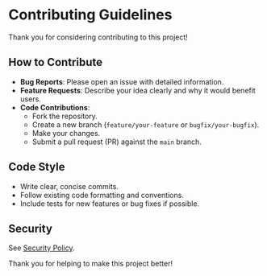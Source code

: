 # Contributing Guidelines

Thank you for considering contributing to this project!

## How to Contribute

- **Bug Reports**: Please open an issue with detailed information.
- **Feature Requests**: Describe your idea clearly and why it would benefit users.
- **Code Contributions**:
    - Fork the repository.
    - Create a new branch (`feature/your-feature` or `bugfix/your-bugfix`).
    - Make your changes.
    - Submit a pull request (PR) against the `main` branch.

## Code Style

- Write clear, concise commits.
- Follow existing code formatting and conventions.
- Include tests for new features or bug fixes if possible.

## Security

See [Security Policy](./SECURITY.md).

Thank you for helping to make this project better!
